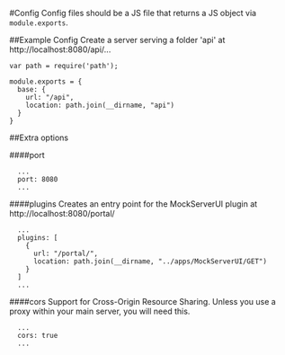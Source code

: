 #Config
Config files should be a JS file that returns a JS object via `module.exports`.

##Example Config
Create a server serving a folder 'api' at http://localhost:8080/api/...
```
var path = require('path');

module.exports = {
  base: {
    url: "/api",
    location: path.join(__dirname, "api")
  }
}
```

##Extra options

####port
```
  ...
  port: 8080
  ...
```

####plugins
Creates an entry point for the MockServerUI plugin at http://localhost:8080/portal/
```
  ...
  plugins: [
    {
      url: "/portal/",
      location: path.join(__dirname, "../apps/MockServerUI/GET")
    }
  ]
  ...
```

####cors
Support for Cross-Origin Resource Sharing. Unless you use a proxy within your main server, you will need this.
```
  ...
  cors: true
  ...
```
